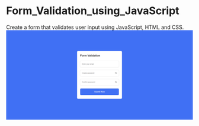 # Form_Validation_using_JavaScript
Create a form that validates user input using JavaScript, HTML and CSS.
<img src="Form_validation.png" />
